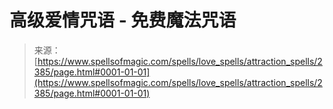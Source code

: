 <!--yml

category: 未分类

date: 2024-06-12 18:36:00

-->

# **高级爱情咒语** - 免费魔法咒语

> 来源：[https://www.spellsofmagic.com/spells/love_spells/attraction_spells/2385/page.html#0001-01-01](https://www.spellsofmagic.com/spells/love_spells/attraction_spells/2385/page.html#0001-01-01)
